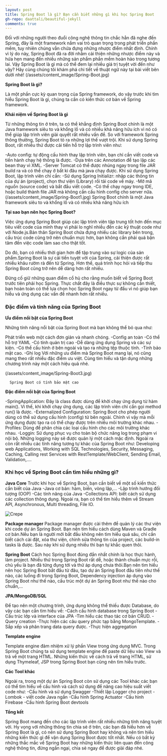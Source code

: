 ```yaml
---
layout: post
title: Spring Boot là gì? Bạn cần biết những gì khi học Spring Boot
gh-repo: daattali/beautiful-jekyll
comments: true
---
```


Đối với những người theo đuổi công nghệ thông tin chắc hẳn đã nghe đến Spring, đây là một framework nắm vai trò quan trọng trong phát triển phần mềm, tuy nhiên chúng vẫn chứa đựng những nhược điểm nhất định. Chính vì lý do này, Spring Boot đã ra đời nhằm cải thiện những nhược điểm này và hứa hẹn mang đến nhiều những sản phẩm phần mềm hoàn hảo trong tương lai. Vậy Spring Boot là gì mà có thể đem lại nhiều giá trị tuyệt vời đến như vậy? Hãy cùng chúng tôi khám phá chi tiết về thuật ngữ này tại bài viết bên dưới nhé!
(/assets/content_image/Spring-Boot.jpg)

**Spring Boot là gì?**

Là một phần cực kỳ quan trọng của Spring framework, do vậy trước khi tìm hiểu Spring Boot là gì, chúng ta cần có kiến thức cơ bản về Spring framework.

**Khái niệm về Spring Boot là gì**

Từ những thông tin ở trên, ta có thể khẳng định Spring Boot chính là một Java framework siêu to và khổng lồ và có nhiều khả năng hữu ích vì nó có thể giúp lập trình viên giải quyết rất nhiều vấn đề. So với framework Spring thông thường, Spring Boot tỏ ra những lợi thế vượt trội. Khi sử dụng Spring Boot, rất nhiều thứ được cải tiến hỗ trợ lập trình viên như:

  -Auto config: tự động cấu hình thay lập trình viên, bạn chỉ cần viết code và tiến hành chạy hệ thống là được.
  -Dựa trên các Annotation để tạo lập các bean thay vì XML.
  -Server Tomcat có thể được nhúng ngay trong file JAR build ra và có thể chạy ở bất kì đâu mà java chạy được.
Khi sử dụng Spring Boot, lập trình viên chỉ cần:
  -Sử dụng Spring Initializr: nhập các thông tin của dự án (project), chọn thư viện (Library) rồi tải code về máy.
  -Mở mã nguồn (source code) và bắt đầu viết code.
  -Có thể chạy ngay trong IDE, hoặc build thành file JAR mà không cần cấu hình config cho server nữa.
(/assets/content_image/Spring-Boot1.jpg)
    Spring Boot chính là một Java framework siêu to và khổng lồ và có nhiều khả năng hữu ích

**Tại sao bạn nên học Spring Boot?**

Việc ứng dụng Spring Boot giúp các lập trình viên tập trung tốt hơn đến mục tiêu viết code của mình thay vì phải lo nghĩ nhiều đến các kỹ thuật code như với Node.js.Bản thân Spring Boot chứa đựng nhiều các library bên trong, cấu trúc code cũng trở nên chuẩn mực hơn, bạn không cần phải quá bận tâm đến việc code làm sao cho thật tốt.

Do đó, bạn có nhiều thời gian hơn để tập trung vào sự logic của sản phẩm.Spring Boot là sự cải tiến tuyệt vời của Spring, cải thiện được rất nhiều khâu rườm rà đến từ Spring. Hơn thế, quá trình học hỏi và tiếp thu Spring Boot cũng trở nên dễ dàng hơn rất nhiều.

Đừng cố giữ những quan điểm cổ hủ cho rằng muốn biết về Spring Boot trước tiên phải học Spring. Thực chất đây là điều thực sự không cần thiết, bạn hoàn toàn có thể lựa chọn học Spring Boot ngay từ đầu vì nó giúp bạn hiểu và ứng dụng các vấn đề nhanh hơn rất nhiều.

### Đặc điểm và tính năng của Spring Boot

**Ưu điểm nổi bật của Spring Boot**

Những tính năng nổi bật của Spring Boot mà bạn không thể bỏ qua như:

Phát triển web một cách đơn giản và nhanh chóng.
  -Config an toàn
  -Có thể hỗ trợ YAML
  -Có tính quản trị cao
  -Dễ dàng ứng dụng Spring và các sự kiện.
  -Có thể cấu hình ở bên ngoài và tạo ra những tệp thuộc tính.
  -Tính bảo mật cao.
  -Ghi log
Với những ưu điểm mà Spring Boot mang lại, nó cũng mang theo rất nhiều đặc điểm ưu việt. Cùng tìm hiểu và tận dụng những chương trình này một cách hiệu quả nhé.

(/assets/content_image/Spring-Boot3.jpg)

      Spring Boot có tính bảo mật cao
      
**Đặc điểm nổi bật của Spring Boot**

  -SpringApplication: Đây là class được dùng để khởi chạy ứng dụng từ hàm main(). Vì thế, khi khởi chạy ứng dụng, các lập trình viên chỉ cần gọi method run() là được. 
  -Externalized Configuration: Spring Boot cho phép người dùng có thể sử dụng cấu hình (config) từ bên ngoài. Chính vì vậy mà mỗi ứng dụng được tạo ra có thể chạy được    trên nhiều môi trường khác nhau. 
  -Profiles: Dùng để phân chia các loại cấu hình cho các môi trường khác nhau.
  -Loggin: Sử dụng phục vụ cho toàn bộ chức năng log trong phạm vi nội bộ. Những logging này sẽ được quản lý một cách mặc định.
Ngoài ra còn rất nhiều các tính năng tương tự khác của Spring Boot như: Developing web Applications, Working with SQL Technologies, Security, Messaging, Caching, Calling rest Services with RestTemplate/WebClient, Sending Email, Validation,…. 

### Khi học về Spring Boot cần tìm hiểu những gì?

**Java Core**
Trước khi học về Spring Boot, bạn cần biết về một số kiến thức cần biết của Java
  -Java cơ bản: hàm, biến, vòng lặp,...
  -Lập trình hướng đối tượng (OOP)
  -Các tính năng của Java
  -Collections API: biết cách sử dụng các collection thông dụng.
Ngoài ra, bạn có thể tìm hiểu thêm về Stream API, Asynchronous, Multi threading, File IO.

![Crepe]([https://d3hi6wehcrq5by.cloudfront.net/itnavi-blog/2021/04/Spring-Boot-là-gì-4.png])

**Package manager**
Package manager được cài thêm để quản lý các thư viện khi code dự án Spring Boot. Bạn nên tìm hiểu cách dùng Maven và Gradle cơ bản.Nếu bạn là người mới bắt đầu không nên tìm hiểu quá sâu, chỉ cần biết cách cài đặt, xóa thư viện, chỉnh sửa thông tin của project, các build-in tasks là được. Sau này khi sử dụng nhiều thì bạn tự khắc quen thôi.

**Spring Boot**
Cách học Spring Boot đúng đắn nhất chính là học thực hành, làm project. Nhiều thứ trong Spring Boot rất dễ, hoặc thành chuẩn mực rồi, chủ yếu là bạn đã từng đụng tới và thử áp dụng chưa thôi.Bạn nên tìm hiểu nên học Spring Boot bắt đầu từ đâu, tạo dự án Spring Boot đầu tiên như thế nào, các luồng đi trong Spring Boot, Dependency injection áp dụng vào Spring Boot như thế nào, cấu trúc một dự án Spring Boot như thế nào cho chuẩn,...

**JPA/MongoDB/SQL**

Để tạo nên một chương trình, ứng dụng không thể thiếu được Database, do vậy các bạn cần tìm hiểu về:
  -Cách cấu hình database trong Spring Boot
  -Cấu trúc lớp và interface của JPA
  -Tìm hiểu các thao tác cơ bản CRUD.
  -Query creation
  -Thực hiện các câu query phức tạp bằng MongoTemplate.
  -Sắp xếp và phân trang data query được.
  -Thực hiện aggregation
  
**Template engine**

Template engine đảm nhiệm xử lý phần View trong ứng dụng MVC. Trong Spring Boot chúng ta sử dụng template engine để paste dữ liệu vào View và trả về một trang HTML. Những kiến thức về cách trả về trang HTML, sử dụng Thymeleaf, JSP trong Spring Boot bạn cũng nên tìm hiểu trước.

**Các Tool khác**

Ngoài ra, trong một dự án Spring Boot còn sử dụng các Tool khác các bạn có thể tìm hiểu về cấu hình và cách sử dụng để nâng cao hiệu suất viết code như:
  -Cấu hình và sử dụng Swagger
  -Thiết lập Logger cho project
  -Lombok - viết code Java ngắn
  -Cấu hình Spring Actuator
  -Cấu hình Firebase
  -Cấu hình Spring Boot devtools

**Tổng kết**

Spring Boot mang đến cho các lập trình viên rất nhiều những tính năng tuyệt vời. Hy vọng với những thông tin chia sẻ ở trên, các bạn đã hiểu hơn về Spring Boot là gì, có nên sử dụng Spring Boot hay không và nên tìm hiểu những kiến thức gì để vận dụng Spring Boot được tốt nhất. Nếu có bất kỳ những thắc mắc về Spring Boot hay những kiến thức liên quan đến công nghệ thông tin, đừng ngần ngại, chia sẻ ngay để được giải đáp nhé.
